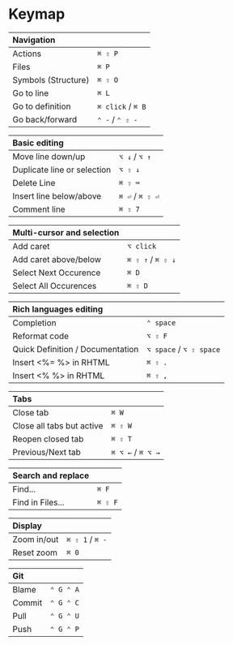 # Keymap

| Navigation                          |                         |
| :---                                | :---                    |
| Actions                             | `⌘ ⇧ P`                 |
| Files                               | `⌘ P`                   |
| Symbols (Structure)                 | `⌘ ⇧ O`                 |
| Go to line                          | `⌘ L`                   |
| Go to definition                    | `⌘ click` / `⌘ B`       |
| Go back/forward                     | `⌃ -` / `⌃ ⇧ -`         |

| Basic editing                       |                         |
| :---                                | :---                    |
| Move line down/up                   | `⌥ ↓` / `⌥ ↑`           |
| Duplicate line or selection         | `⌥ ⇧ ↓`                 |
| Delete Line                         | `⌘ ⇧ ⌨`                 |
| Insert line below/above             | `⌘ ⏎` / `⌘ ⇧ ⏎`         |
| Comment line                        | `⌘ ⇧ 7`                 |

| Multi-cursor and selection          |                         |
| :---                                | :---                    |
| Add caret                           | `⌥ click`               |
| Add caret above/below               | `⌘ ⇧ ↑` / `⌘ ⇧ ↓`       |
| Select Next Occurence               | `⌘ D`                   |
| Select All Occurences               | `⌘ ⇧ D`                 |

| Rich languages editing              |                         |
| :---                                | :---                    |
| Completion                          | `⌃ space`               |
| Reformat code                       | `⌥ ⇧ F`                 |
| Quick Definition / Documentation    | `⌥ space` / `⌥ ⇧ space` |
| Insert <%= %> in RHTML              | `⌘ ⇧ .`                 |
| Insert <% %> in RHTML               | `⌘ ⇧ ,`                 |

| Tabs                                |                         |
| :---                                | :---                    |
| Close tab                           | `⌘ W`                   |
| Close all tabs but active           | `⌘ ⇧ W`                 |
| Reopen closed tab                   | `⌘ ⇧ T`                 |
| Previous/Next tab                   | `⌘ ⌥ ←` / `⌘ ⌥ →`       |

| Search and replace                  |                         |
| :---                                | :---                    |
| Find...                             | `⌘ F`                   |
| Find in Files...                    | `⌘ ⇧ F`                 |

| Display                             |                         |
| :---                                | :---                    |
| Zoom in/out                         | `⌘ ⇧ 1` / `⌘ -`         |
| Reset zoom                          | `⌘ 0`                   |

| Git                                 |                         |
| :---                                | :---                    |
| Blame                               | `⌃ G ⌃ A`               |
| Commit                              | `⌃ G ⌃ C`               |
| Pull                                | `⌃ G ⌃ U`               |
| Push                                | `⌃ G ⌃ P`               |
